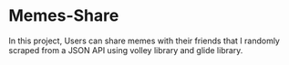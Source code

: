 # Memes-Share

In this project, Users can share memes with their friends that I randomly scraped from a JSON API using volley library and glide library.

